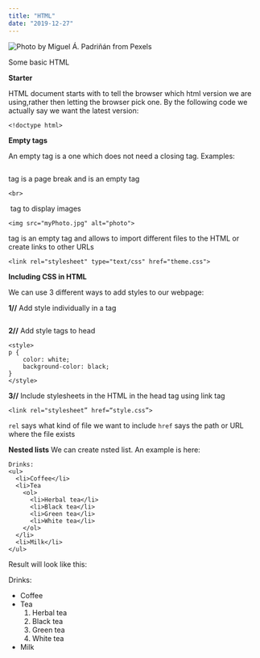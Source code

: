 ```yaml
---
title: "HTML"
date: "2019-12-27"
---
```


![](https://i.imgur.com/37IM7Po.jpg "Photo by Miguel Á. Padriñán from Pexels")

Some basic HTML

**Starter**

HTML document starts with <code><!doctype html></code> to tell the browser which html version we are using,rather then letting the browser pick one. By the following code we actually say we want the latest version:
```
<!doctype html>
```

**Empty tags**

An empty tag is a one which does not need a closing tag. Examples:


<code><br></code> tag is a page break and is an empty tag

```
<br>
```


<code><img></code> tag to display images
```
<img src="myPhoto.jpg" alt="photo">
```

<code><link></code> tag is an empty tag and allows to import different files to the HTML or create links to other URLs 
```
<link rel="stylesheet" type="text/css" href="theme.css">

```

**Including CSS in HTML**

We can use 3 different ways to add styles to our webpage:

**1//** Add style individually in a tag
```
```

**2//**  Add style tags to head
```
<style>
p {
	color: white;
	background-color: black;
}
</style>
```

**3//** Include stylesheets in the HTML in the head tag using link tag 
```
<link r⁠e⁠l⁠=⁠"⁠s⁠t⁠y⁠l⁠e⁠s⁠h⁠e⁠e⁠t⁠” href=“style.css”>
```

<code>rel</code> says what kind of file we want to include
<code>href</code> says the path or URL where the file exists

**Nested lists**
We can create nsted list. An example is here:
```
Drinks:
<ul>
  <li>Coffee</li>
  <li>Tea
    <ol>
      <li>Herbal tea</li>
      <li>Black tea</li>
      <li>Green tea</li>
      <li>White tea</li>
    </ol>
  </li>
  <li>Milk</li>
</ul>
```
Result will look like this:

Drinks:
<ul>
  <li>Coffee</li>
  <li>Tea
    <ol>
      <li>Herbal tea</li>
      <li>Black tea</li>
      <li>Green tea</li>
      <li>White tea</li>
    </ol>
  </li>
  <li>Milk</li>
</ul>